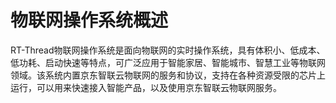 # 物联网操作系统概述 # 
RT-Thread物联网操作系统是面向物联网的实时操作系统，具有体积小、低成本、低功耗、启动快速等特点，可广泛应用于智能家居、智能城市、智慧工业等物联网领域。该系统内置京东智联云物联网的服务和协议，支持在各种资源受限的芯片上运行，可以用来快速接入智能产品，以及使用京东智联云物联网服务。
